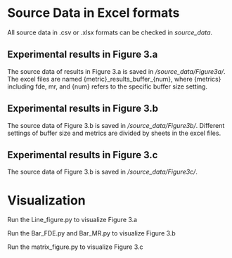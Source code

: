 # Source Data in Excel formats
All source data in .csv or .xlsx formats can be checked in _source_data_.
## Experimental results in Figure 3.a
The source data of results in Figure 3.a is saved in _/source\_data/Figure3a/_. The excel files are named {metric}\_results\_buffer\_{num}, where {metrics} including fde, mr, and {num} refers to the specific buffer size setting.

## Experimental results in Figure 3.b
The source data of Figure 3.b is saved in  _/source\_data/Figure3b/_. Different settings of buffer size and metrics are divided by sheets in the excel files.

## Experimental results in Figure 3.c
The source data of Figure 3.b is saved in  _/source\_data/Figure3c/_.

# Visualization
Run the Line_figure.py to visualize Figure 3.a 

Run the Bar_FDE.py and Bar_MR.py to visualize Figure 3.b

Run the matrix_figure.py to visualize Figure 3.c
